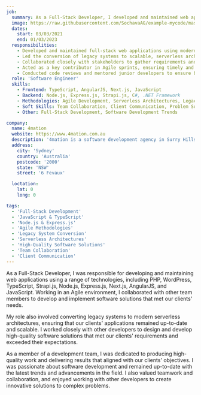 ```yaml
---
job:
  summary: As a Full-Stack Developer, I developed and maintained web applications using various technologies, converted legacy systems to modern architectures, collaborated with team members in an Agile environment, and delivered high-quality software solutions that met clients' needs and exceeded expectations while staying updated with industry trends.
  image: https://raw.githubusercontent.com/SochavaAG/example-mycode/master/pens/timeline/images/img-13.png
  dates:
    start: 03/03/2021
    end: 01/03/2023
  responsibilities:
    - Developed and maintained full-stack web applications using modern JavaScript frameworks and backend technologies.
    - Led the conversion of legacy systems to scalable, serverless architectures.
    - Collaborated closely with stakeholders to gather requirements and deliver custom software solutions.
    - Acted as a key contributor in Agile sprints, ensuring timely and budget-friendly delivery of projects.
    - Conducted code reviews and mentored junior developers to ensure best practices and high-quality code standards.
  role: 'Software Engineer'
  skills:
    - Frontend: TypeScript, AngularJS, Next.js, JavaScript
    - Backend: Node.js, Express.js, Strapi.js, C#, .NET Framework
    - Methodologies: Agile Development, Serverless Architectures, Legacy System Conversion
    - Soft Skills: Team Collaboration, Client Communication, Problem Solving
    - Other: Full-Stack Development, Software Development Trends

company:
  name: 4mation
  website: https://www.4mation.com.au
  description: '4mation is a software development agency in Surry Hills, Sydney'
  address:
    city: 'Sydney'
    country: 'Australia'
    postcode: '2000'
    state: 'NSW'
    street: '6 Fevaux'

  loctation:
    lat: 0
    long: 0

tags:
  - 'Full-Stack Development'
  - 'JavaScript & TypeScript'
  - 'Node.js & Express.js'
  - 'Agile Methodologies'
  - 'Legacy System Conversion'
  - 'Serverless Architectures'
  - 'High-Quality Software Solutions'
  - 'Team Collaboration'
  - 'Client Communication'
---
```


As a Full-Stack Developer, I was responsible for developing and maintaining web applications using a range of technologies, including PHP, WordPress, TypeScript, Strapi.js, Node.js, Express.js, Next.js, AngularJS, and JavaScript. Working in an Agile environment, I collaborated with other team members to develop and implement software solutions that met our clients' needs.

My role also involved converting legacy systems to modern serverless architectures, ensuring that our clients' applications remained up-to-date and scalable. I worked closely with other developers to design and develop high-quality software solutions that met our clients' requirements and exceeded their expectations.

As a member of a development team, I was dedicated to producing high-quality work and delivering results that aligned with our clients' objectives. I was passionate about software development and remained up-to-date with the latest trends and advancements in the field. I also valued teamwork and collaboration, and enjoyed working with other developers to create innovative solutions to complex problems.
